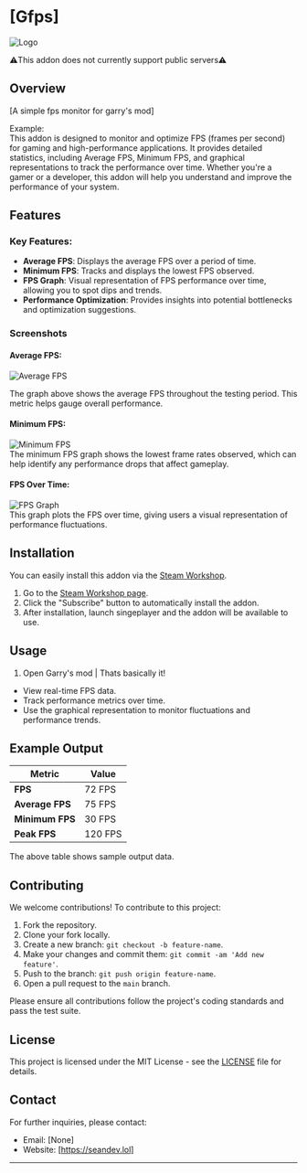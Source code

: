 <h1>[Gfps]</h1>

![Logo](https://github.com/user-attachments/assets/4ce70a1a-c106-4d9b-9cfc-40b5255496bc)

⚠️This addon does not currently support public servers⚠️
## Overview

[A simple fps monitor for garry's mod]

Example:  
This addon is designed to monitor and optimize FPS (frames per second) for gaming and high-performance applications. It provides detailed statistics, including Average FPS, Minimum FPS, and graphical representations to track the performance over time. Whether you're a gamer or a developer, this addon will help you understand and improve the performance of your system.

## Features

### Key Features:
- **Average FPS**: Displays the average FPS over a period of time.
- **Minimum FPS**: Tracks and displays the lowest FPS observed.
- **FPS Graph**: Visual representation of FPS performance over time, allowing you to spot dips and trends.
- **Performance Optimization**: Provides insights into potential bottlenecks and optimization suggestions.

### Screenshots

#### Average FPS:
![Average FPS](https://github.com/user-attachments/assets/5501e7e8-aa05-4fdc-b4c9-e7df79f194e6)


The graph above shows the average FPS throughout the testing period. This metric helps gauge overall performance.

#### Minimum FPS:
![Minimum FPS](https://github.com/user-attachments/assets/5501e7e8-aa05-4fdc-b4c9-e7df79f194e6)  
The minimum FPS graph shows the lowest frame rates observed, which can help identify any performance drops that affect gameplay.

#### FPS Over Time:
![FPS Graph](https://github.com/user-attachments/assets/5501e7e8-aa05-4fdc-b4c9-e7df79f194e6)  
This graph plots the FPS over time, giving users a visual representation of performance fluctuations.

## Installation

You can easily install this addon via the [Steam Workshop](https://steamcommunity.com/).

1. Go to the [Steam Workshop page](https://steamcommunity.com/).
2. Click the "Subscribe" button to automatically install the addon.
3. After installation, launch singeplayer and the addon will be available to use.

## Usage
1. Open Garry's mod | Thats basically it!

- View real-time FPS data.
- Track performance metrics over time.
- Use the graphical representation to monitor fluctuations and performance trends.

## Example Output

| Metric          | Value        |
|-----------------|--------------|
| **FPS**         | 72 FPS       |
| **Average FPS** | 75 FPS       |
| **Minimum FPS** | 30 FPS       |
| **Peak FPS**    | 120 FPS      |
The above table shows sample output data.

## Contributing

We welcome contributions! To contribute to this project:

1. Fork the repository.
2. Clone your fork locally.
3. Create a new branch: `git checkout -b feature-name`.
4. Make your changes and commit them: `git commit -am 'Add new feature'`.
5. Push to the branch: `git push origin feature-name`.
6. Open a pull request to the `main` branch.

Please ensure all contributions follow the project's coding standards and pass the test suite.

## License

This project is licensed under the MIT License - see the [LICENSE](LICENSE) file for details.

## Contact

For further inquiries, please contact:

- Email: [None]
- Website: [https://seandev.lol]

---
